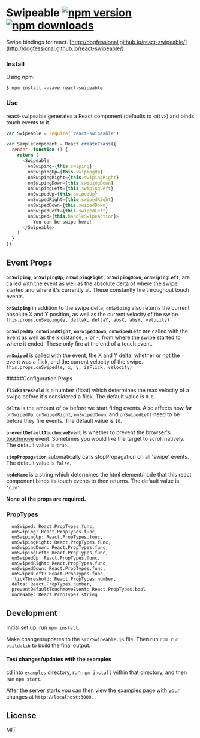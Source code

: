 # Swipeable [![npm version](https://img.shields.io/npm/v/react-swipeable.svg?style=flat-square)](https://www.npmjs.com/package/react-swipeable) [![npm downloads](https://img.shields.io/npm/dm/react-swipeable.svg?style=flat-square)](https://www.npmjs.com/package/react-swipeable)
Swipe bindings for react.
[http://dogfessional.github.io/react-swipeable/](http://dogfessional.github.io/react-swipeable/)

### Install
Using npm:
```console
$ npm install --save react-swipeable
```

### Use

react-swipeable generates a React component (defaults to `<div>`) and binds touch events to it.

```js
var Swipeable = require('react-swipeable')

var SampleComponent = React.createClass({
  render: function () {
    return (
      <Swipeable
        onSwiping={this.swiping}
        onSwipingUp={this.swipingUp}
        onSwipingRight={this.swipingRight}
        onSwipingDown={this.swipingDown}
        onSwipingLeft={this.swipingLeft}
        onSwipedUp={this.swipedUp}
        onSwipedRight={this.swipedRight}
        onSwipedDown={this.swipedDown}
        onSwipedLeft={this.swipedLeft}
        onSwiped={this.handleSwipeAction}>
          You can be swipe here!
      </Swipeable>
    )
  }
})
```

## Event Props

**`onSwiping`**, **`onSwipingUp`**, **`onSwipingRight`**, **`onSwipingDown`**, **`onSwipingLeft`**, are called with the event
as well as the absolute delta of where the swipe started and where it's currently at. These constantly fire throughout touch events.

**`onSwiping`** in addition to the swipe delta, `onSwiping` also returns the current absolute X and Y position, as well as the current velocity of the swipe. `this.props.onSwiping(e, deltaX, deltaY, absX, absY, velocity)`

**`onSwipedUp`**, **`onSwipedRight`**, **`onSwipedDown`**, **`onSwipedLeft`** are called with the event
as well as the x distance, + or -, from where the swipe started to where it ended. These only fire at the end of a touch event.

**`onSwiped`** is called with the event, the X and Y delta, whether or not the event was a flick, and the current velocity of the swipe. `this.props.onSwiped(e, x, y, isFlick, velocity)`

#####Configuration Props

**`flickThreshold`** is a number (float) which determines the max velocity of a swipe before it's considered a flick. The default value is `0.6`.

**`delta`** is the amount of px before we start firing events. Also affects how far `onSwipedUp`, `onSwipedRight`, `onSwipedDown`, and `onSwipedLeft` need to be before they fire events. The default value is `10`.

**`preventDefaultTouchmoveEvent`** is whether to prevent the browser's [touchmove](https://developer.mozilla.org/en-US/docs/Web/Events/touchmove) event.  Sometimes you would like the target to scroll natively.  The default value is `true`.

**`stopPropagation`** automatically calls stopPropagation on all 'swipe' events. The default value is `false`.

**`nodeName`** is a string which determines the html element/node that this react component binds its touch events to then returns. The default value is `'div'`.

**None of the props are required.**
### PropTypes

```
  onSwiped: React.PropTypes.func,
  onSwiping: React.PropTypes.func,
  onSwipingUp: React.PropTypes.func,
  onSwipingRight: React.PropTypes.func,
  onSwipingDown: React.PropTypes.func,
  onSwipingLeft: React.PropTypes.func,
  onSwipedUp: React.PropTypes.func,
  onSwipedRight: React.PropTypes.func,
  onSwipedDown: React.PropTypes.func,
  onSwipedLeft: React.PropTypes.func,
  flickThreshold: React.PropTypes.number,
  delta: React.PropTypes.number,
  preventDefaultTouchmoveEvent: React.PropTypes.bool
  nodeName: React.PropTypes.string
```

## Development

Initial set up, run `npm install`.

Make changes/updates to the `src/Swipeable.js` file. Then run `npm run build:lib` to build the final output.

#### Test changes/updates with the examples

cd into `examples` directory, run `npm install` within that directory, and then run `npm start`.

After the server starts you can then view the examples page with your changes at `http://localhost:3000`.

## License

MIT
